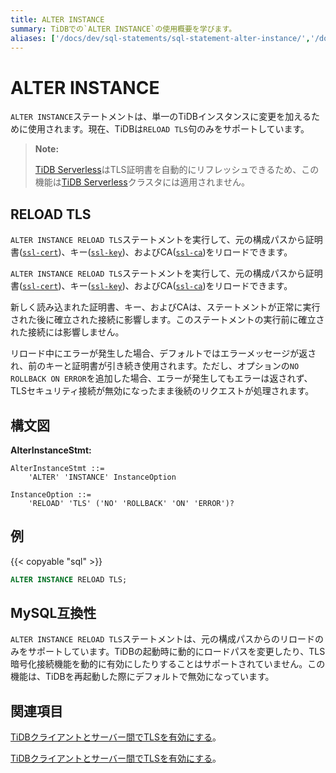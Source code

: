```yaml
---
title: ALTER INSTANCE
summary: TiDBでの`ALTER INSTANCE`の使用概要を学びます。
aliases: ['/docs/dev/sql-statements/sql-statement-alter-instance/','/docs/dev/reference/sql/statements/alter-instance/']
---
```


# ALTER INSTANCE

`ALTER INSTANCE`ステートメントは、単一のTiDBインスタンスに変更を加えるために使用されます。現在、TiDBは`RELOAD TLS`句のみをサポートしています。

> **Note:**
>
> [TiDB Serverless](https://docs.pingcap.com/tidbcloud/select-cluster-tier#tidb-serverless)はTLS証明書を自動的にリフレッシュできるため、この機能は[TiDB Serverless](https://docs.pingcap.com/tidbcloud/select-cluster-tier#tidb-serverless)クラスタには適用されません。

## RELOAD TLS

<CustomContent platform="tidb">

`ALTER INSTANCE RELOAD TLS`ステートメントを実行して、元の構成パスから証明書([`ssl-cert`](/tidb-configuration-file.md#ssl-cert))、キー([`ssl-key`](/tidb-configuration-file.md#ssl-key))、およびCA([`ssl-ca`](/tidb-configuration-file.md#ssl-ca))をリロードできます。

</CustomContent>

<CustomContent platform="tidb-cloud">

`ALTER INSTANCE RELOAD TLS`ステートメントを実行して、元の構成パスから証明書([`ssl-cert`](https://docs.pingcap.com/tidb/stable/tidb-configuration-file#ssl-cert))、キー([`ssl-key`](https://docs.pingcap.com/tidb/stable/tidb-configuration-file#ssl-key))、およびCA([`ssl-ca`](https://docs.pingcap.com/tidb/stable/tidb-configuration-file#ssl-ca))をリロードできます。

</CustomContent>

新しく読み込まれた証明書、キー、およびCAは、ステートメントが正常に実行された後に確立された接続に影響します。このステートメントの実行前に確立された接続には影響しません。

リロード中にエラーが発生した場合、デフォルトではエラーメッセージが返され、前のキーと証明書が引き続き使用されます。ただし、オプションの`NO ROLLBACK ON ERROR`を追加した場合、エラーが発生してもエラーは返されず、TLSセキュリティ接続が無効になったまま後続のリクエストが処理されます。

## 構文図

**AlterInstanceStmt:**

```ebnf+diagram
AlterInstanceStmt ::=
    'ALTER' 'INSTANCE' InstanceOption

InstanceOption ::=
    'RELOAD' 'TLS' ('NO' 'ROLLBACK' 'ON' 'ERROR')?
```

## 例

{{< copyable "sql" >}}

```sql
ALTER INSTANCE RELOAD TLS;
```

## MySQL互換性

`ALTER INSTANCE RELOAD TLS`ステートメントは、元の構成パスからのリロードのみをサポートしています。TiDBの起動時に動的にロードパスを変更したり、TLS暗号化接続機能を動的に有効にしたりすることはサポートされていません。この機能は、TiDBを再起動した際にデフォルトで無効になっています。

## 関連項目

<CustomContent platform="tidb">

[TiDBクライアントとサーバー間でTLSを有効にする](/enable-tls-between-clients-and-servers.md)。

</CustomContent>

<CustomContent platform="tidb-cloud">

[TiDBクライアントとサーバー間でTLSを有効にする](https://docs.pingcap.com/tidb/stable/enable-tls-between-clients-and-servers)。

</CustomContent>